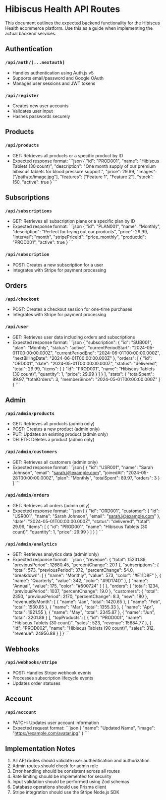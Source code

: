 # Hibiscus Health API Routes

This document outlines the expected backend functionality for the Hibiscus Health ecommerce platform. Use this as a guide when implementing the actual backend services.

## Authentication

### `/api/auth/[...nextauth]`
- Handles authentication using Auth.js v5
- Supports email/password and Google OAuth
- Manages user sessions and JWT tokens

### `/api/register`
- Creates new user accounts
- Validates user input
- Hashes passwords securely

## Products

### `/api/products`
- GET: Retrieves all products or a specific product by ID
- Expected response format:
\`\`\`json
{
  "id": "PROD001",
  "name": "Hibiscus Tablets (30 count)",
  "description": "One month supply of our premium hibiscus tablets for blood pressure support.",
  "price": 29.99,
  "images": ["/path/to/image.jpg"],
  "features": ["Feature 1", "Feature 2"],
  "stock": 150,
  "active": true
}
\`\`\`

## Subscriptions

### `/api/subscriptions`
- GET: Retrieves all subscription plans or a specific plan by ID
- Expected response format:
\`\`\`json
{
  "id": "PLAN001",
  "name": "Monthly",
  "description": "Perfect for trying out our products",
  "price": 29.99,
  "interval": "month",
  "stripePriceId": "price_monthly",
  "productId": "PROD001",
  "active": true
}
\`\`\`

### `/api/subscription`
- POST: Creates a new subscription for a user
- Integrates with Stripe for payment processing

## Orders

### `/api/checkout`
- POST: Creates a checkout session for one-time purchases
- Integrates with Stripe for payment processing

### `/api/user`
- GET: Retrieves user data including orders and subscriptions
- Expected response format:
\`\`\`json
{
  "subscription": {
    "id": "SUB001",
    "plan": "Monthly",
    "status": "active",
    "currentPeriodStart": "2024-05-01T00:00:00.000Z",
    "currentPeriodEnd": "2024-06-01T00:00:00.000Z",
    "nextBillingDate": "2024-06-01T00:00:00.000Z"
  },
  "orders": [
    {
      "id": "ORD001",
      "date": "2024-05-01T00:00:00.000Z",
      "status": "delivered",
      "total": 29.99,
      "items": [
        {
          "id": "PROD001",
          "name": "Hibiscus Tablets (30 count)",
          "quantity": 1,
          "price": 29.99
        }
      ]
    }
  ],
  "stats": {
    "totalSpent": 89.97,
    "totalOrders": 3,
    "memberSince": "2024-05-01T00:00:00.000Z"
  }
}
\`\`\`

## Admin

### `/api/admin/products`
- GET: Retrieves all products (admin only)
- POST: Creates a new product (admin only)
- PUT: Updates an existing product (admin only)
- DELETE: Deletes a product (admin only)

### `/api/admin/customers`
- GET: Retrieves all customers (admin only)
- Expected response format:
\`\`\`json
[
  {
    "id": "USR001",
    "name": "Sarah Johnson",
    "email": "sarah.j@example.com",
    "joinedAt": "2024-05-28T00:00:00.000Z",
    "plan": "Monthly",
    "totalSpent": 89.97,
    "orders": 3
  }
]
\`\`\`

### `/api/admin/orders`
- GET: Retrieves all orders (admin only)
- Expected response format:
\`\`\`json
[
  {
    "id": "ORD001",
    "customer": {
      "id": "USR001",
      "name": "Sarah Johnson",
      "email": "sarah.j@example.com"
    },
    "date": "2024-05-01T00:00:00.000Z",
    "status": "delivered",
    "total": 29.99,
    "items": [
      {
        "id": "PROD001",
        "name": "Hibiscus Tablets (30 count)",
        "quantity": 1,
        "price": 29.99
      }
    ]
  }
]
\`\`\`

### `/api/admin/analytics`
- GET: Retrieves analytics data (admin only)
- Expected response format:
\`\`\`json
{
  "revenue": {
    "total": 15231.89,
    "previousPeriod": 12680.45,
    "percentChange": 20.1
  },
  "subscriptions": {
    "total": 573,
    "previousPeriod": 372,
    "percentChange": 54.0,
    "breakdown": [
      { "name": "Monthly", "value": 573, "color": "#E11D8F" },
      { "name": "Quarterly", "value": 342, "color": "#9D174D" },
      { "name": "Annual", "value": 175, "color": "#500724" }
    ]
  },
  "orders": {
    "total": 1234,
    "previousPeriod": 1037,
    "percentChange": 19.0
  },
  "customers": {
    "total": 2350,
    "previousPeriod": 2170,
    "percentChange": 8.3,
    "new": 180
  },
  "revenueByMonth": [
    { "name": "Jan", "total": 1420.65 },
    { "name": "Feb", "total": 1530.85 },
    { "name": "Mar", "total": 1355.33 },
    { "name": "Apr", "total": 1921.55 },
    { "name": "May", "total": 2345.87 },
    { "name": "Jun", "total": 3201.89 }
  ],
  "topProducts": [
    { "id": "PROD001", "name": "Hibiscus Tablets (30 count)", "sales": 523, "revenue": 15684.77 },
    { "id": "PROD002", "name": "Hibiscus Tablets (90 count)", "sales": 312, "revenue": 24956.88 }
  ]
}
\`\`\`

## Webhooks

### `/api/webhooks/stripe`
- POST: Handles Stripe webhook events
- Processes subscription lifecycle events
- Updates order statuses

## Account

### `/api/account`
- PATCH: Updates user account information
- Expected request format:
\`\`\`json
{
  "name": "Updated Name",
  "image": "https://example.com/avatar.jpg"
}
\`\`\`

## Implementation Notes

1. All API routes should validate user authentication and authorization
2. Admin routes should check for admin role
3. Error handling should be consistent across all routes
4. Rate limiting should be implemented for security
5. Input validation should be performed using Zod schemas
6. Database operations should use Prisma client
7. Stripe integration should use the Stripe Node.js SDK
